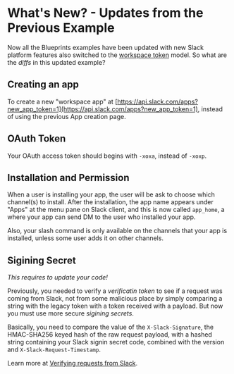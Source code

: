 # What's New? - Updates from the Previous Example

Now all the Blueprints examples have been updated with new Slack platform features also switched to the [workspace token](https://api.slack.com/docs/working-with-workspace-tokens) model. So what are the *diffs* in this updated example?

## Creating an app

To create a new "workspace app" at [https://api.slack.com/apps?new_app_token=1](https://api.slack.com/apps?new_app_token=1), instead of using the previous App creation page.

## OAuth Token

Your OAuth access token should begins with `-xoxa`, instead of `-xoxp`.


## Installation and Permission

When a user is installing your app, the user will be ask to choose which channel(s) to install. After the installation, the app name appears under "Apps" at the menu pane on Slack client, and this is now called `app_home`, a where your app can send DM to the user who installed your app. 

Also, your slash command is only available on the channels that your app is installed, unless some user adds it on other channels.


## Sigining Secret 

*This requires to update your code!*

Previously, you needed to verify a *verificatin token* to see if a request was coming from Slack, not from some malicious place by simply comparing a string with the legacy token with a token received with a payload. But now you must use more secure *sigining secrets*.

Basically, you need to compare the value of the `X-Slack-Signature`, the HMAC-SHA256 keyed hash of the raw request payload, with a hashed string containing your Slack signin secret code, combined with the version and `X-Slack-Request-Timestamp`. 

Learn more at [Verifying requests from Slack](https://api.slack.com/docs/verifying-requests-from-slack).
